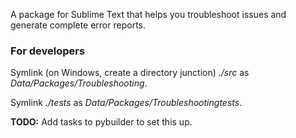 A package for Sublime Text that helps you troubleshoot issues and generate complete error reports.

### For developers

Symlink (on Windows, create a directory junction) *./src* as *Data/Packages/Troubleshooting*.

Symlink *./tests* as *Data/Packages/Troubleshootingtests*.

**TODO:** Add tasks to pybuilder to set this up.
